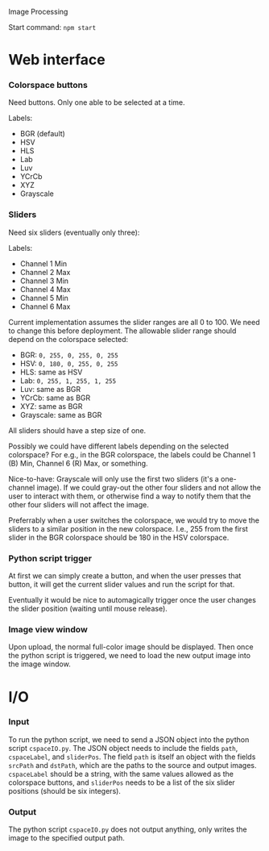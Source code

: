 Image Processing

Start command: ```npm start```


# Web interface

### Colorspace buttons

Need buttons. Only one able to be selected at a time.

Labels:
- BGR (default)
- HSV
- HLS
- Lab
- Luv
- YCrCb
- XYZ
- Grayscale

### Sliders

Need six sliders (eventually only three):

Labels:
- Channel 1 Min
- Channel 2 Max
- Channel 3 Min
- Channel 4 Max
- Channel 5 Min
- Channel 6 Max

Current implementation assumes the slider ranges are all 0 to 100. We need to change this before deployment.
The allowable slider range should depend on the colorspace selected:

- BGR: `0, 255, 0, 255, 0, 255`
- HSV: `0, 180, 0, 255, 0, 255`
- HLS: same as HSV
- Lab: `0, 255, 1, 255, 1, 255`
- Luv: same as BGR
- YCrCb: same as BGR
- XYZ: same as BGR
- Grayscale: same as BGR

All sliders should have a step size of one.

Possibly we could have different labels depending on the selected colorspace? For e.g., in the BGR colorspace, the labels could be Channel 1 (B) Min, Channel 6 (R) Max, or something.

Nice-to-have: Grayscale will only use the first two sliders (it's a one-channel image). If we could gray-out the other four sliders and not allow the user to interact with them, or otherwise find a way to notify them that the other four sliders will not affect the image.

Preferrably when a user switches the colorspace, we would try to move the sliders to a similar position in the new colorspace. I.e., 255 from the first slider in the BGR colorspace should be 180 in the HSV colorspace.

### Python script trigger

At first we can simply create a button, and when the user presses that button, it will get the current slider values and run the script for that.

Eventually it would be nice to automagically trigger once the user changes the slider position (waiting until mouse release).

### Image view window

Upon upload, the normal full-color image should be displayed. Then once the python script is triggered, we need to load the new output image into the image window.

# I/O

### Input

To run the python script, we need to send a JSON object into the python script `cspaceIO.py`. The JSON object needs to include the fields `path`, `cspaceLabel`, and `sliderPos`. The field `path` is itself an object with the fields `srcPath` and `dstPath`, which are the paths to the source and output images. `cspaceLabel` should be a string, with the same values allowed as the colorspace buttons, and `sliderPos` needs to be a list of the six slider positions (should be six integers).

### Output

The python script `cspaceIO.py` does not output anything, only writes the image to the specified output path.
